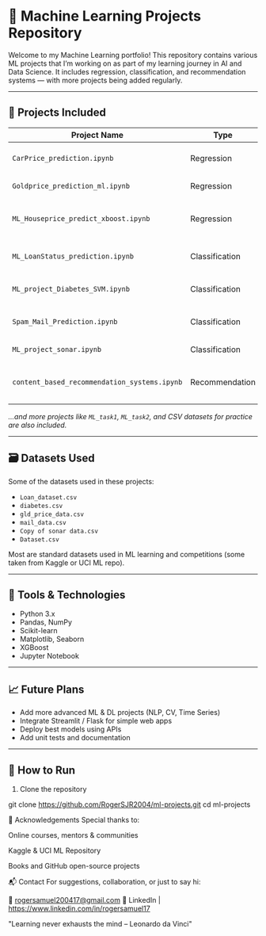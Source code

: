# 🤖 Machine Learning Projects Repository

Welcome to my Machine Learning portfolio! This repository contains various ML projects that I’m working on as part of my learning journey in AI and Data Science. It includes regression, classification, and recommendation systems — with more projects being added regularly.

---

## 🧠 Projects Included

| Project Name                            | Type           | Description                                  |
|----------------------------------------|----------------|----------------------------------------------|
| `CarPrice_prediction.ipynb`            | Regression     | Predicting the price of used cars            |
| `Goldprice_prediction_ml.ipynb`        | Regression     | Forecasting gold prices                      |
| `ML_Houseprice_predict_xboost.ipynb`   | Regression     | House price prediction using XGBoost         |
| `ML_LoanStatus_prediction.ipynb`       | Classification | Predicting loan approval status              |
| `ML_project_Diabetes_SVM.ipynb`        | Classification | Diabetes prediction using SVM                |
| `Spam_Mail_Prediction.ipynb`           | Classification | Detecting spam emails using NLP              |
| `ML_project_sonar.ipynb`               | Classification | Sonar signal classification                  |
| `content_based_recommendation_systems.ipynb` | Recommendation | Personalized movie recommender system       |

*...and more projects like `ML_task1`, `ML_task2`, and CSV datasets for practice are also included.*

---

## 🗃️ Datasets Used

Some of the datasets used in these projects:
- `Loan_dataset.csv`
- `diabetes.csv`
- `gld_price_data.csv`
- `mail_data.csv`
- `Copy of sonar data.csv`
- `Dataset.csv`

Most are standard datasets used in ML learning and competitions (some taken from Kaggle or UCI ML repo).

---

## 🧰 Tools & Technologies

- Python 3.x
- Pandas, NumPy
- Scikit-learn
- Matplotlib, Seaborn
- XGBoost
- Jupyter Notebook

---

## 📈 Future Plans

- Add more advanced ML & DL projects (NLP, CV, Time Series)
- Integrate Streamlit / Flask for simple web apps
- Deploy best models using APIs
- Add unit tests and documentation

---

## 🚀 How to Run

1. Clone the repository

git clone https://github.com/RogerSJR2004/ml-projects.git
cd ml-projects 

🙌 Acknowledgements
Special thanks to:

Online courses, mentors & communities

Kaggle & UCI ML Repository

Books and GitHub open-source projects

📬 Contact
For suggestions, collaboration, or just to say hi:

📧 rogersamuel200417@gmail.com
🔗 LinkedIn | https://www.linkedin.com/in/rogersamuel17

"Learning never exhausts the mind – Leonardo da Vinci"
